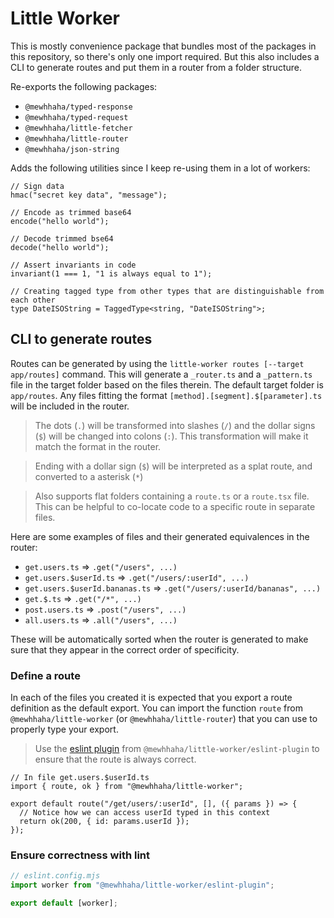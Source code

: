 # Little Worker

This is mostly convenience package that bundles most of the packages in this repository, so there's only one import required. But this also includes a CLI to generate routes and put them in a router from a folder structure.

Re-exports the following packages:

- `@mewhhaha/typed-response`
- `@mewhhaha/typed-request`
- `@mewhhaha/little-fetcher`
- `@mewhhaha/little-router`
- `@mewhhaha/json-string`

Adds the following utilities since I keep re-using them in a lot of workers:

```tsx
// Sign data
hmac("secret key data", "message");

// Encode as trimmed base64
encode("hello world");

// Decode trimmed bse64
decode("hello world");

// Assert invariants in code
invariant(1 === 1, "1 is always equal to 1");

// Creating tagged type from other types that are distinguishable from each other
type DateISOString = TaggedType<string, "DateISOString">;
```

## CLI to generate routes

Routes can be generated by using the `little-worker routes [--target app/routes]` command. This will generate a `_router.ts` and a `_pattern.ts` file in the target folder based on the files therein. The default target folder is `app/routes`. Any files fitting the format `[method].[segment].$[parameter].ts` will be included in the router.

> The dots (`.`) will be transformed into slashes (`/`) and the dollar signs (`$`) will be changed into colons (`:`). This transformation will make it match the format in the router.

> Ending with a dollar sign (`$`) will be interpreted as a splat route, and converted to a asterisk (`*`)

> Also supports flat folders containing a `route.ts` or a `route.tsx` file. This can be helpful to co-locate code to a specific route in separate files.

Here are some examples of files and their generated equivalences in the router:

- `get.users.ts` => `.get("/users", ...)`
- `get.users.$userId.ts` => `.get("/users/:userId", ...)`
- `get.users.$userId.bananas.ts` => `.get("/users/:userId/bananas", ...)`
- `get.$.ts` => `.get("/*", ...)`
- `post.users.ts` => `.post("/users", ...)`
- `all.users.ts` => `.all("/users", ...)`

These will be automatically sorted when the router is generated to make sure that they appear in the correct order of specificity.

### Define a route

In each of the files you created it is expected that you export a route definition as the default export. You can import the function `route` from `@mewhhaha/little-worker` (or `@mewhhaha/little-router`) that you can use to properly type your export.

> Use the [eslint plugin](#ensure-correctness-with-lint) from `@mewhhaha/little-worker/eslint-plugin` to ensure that the route is always correct.

```tsx
// In file get.users.$userId.ts
import { route, ok } from "@mewhhaha/little-worker";

export default route("/get/users/:userId", [], ({ params }) => {
  // Notice how we can access userId typed in this context
  return ok(200, { id: params.userId });
});
```

### Ensure correctness with lint

```js
// eslint.config.mjs
import worker from "@mewhhaha/little-worker/eslint-plugin";

export default [worker];
```
